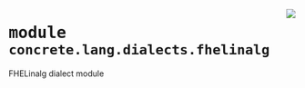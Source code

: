 <!-- markdownlint-disable -->

<a href="../../../compilers/concrete-compiler/compiler/lib/Bindings/Python/concrete/lang/dialects/fhelinalg.py#L0"><img align="right" style="float:right;" src="https://img.shields.io/badge/-source-cccccc?style=flat-square"></a>

# <kbd>module</kbd> `concrete.lang.dialects.fhelinalg`
FHELinalg dialect module 



